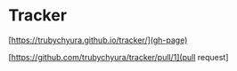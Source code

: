 # Tracker

[https://trubychyura.github.io/tracker/](gh-page)

[https://github.com/trubychyura/tracker/pull/1](pull request]
